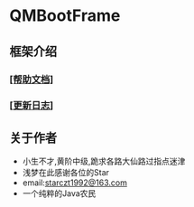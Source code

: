 # QMBootFrame

## 框架介绍

### [[帮助文档]](https://github.com/starmcc/QMBootFrame/wiki)

### [[更新日志](https://github.com/starmcc/QMBootFrame/wiki/Version)]

## 关于作者

- 小生不才,黄阶中级,跪求各路大仙路过指点迷津
- 浅梦在此感谢各位的Star
- email:starczt1992@163.com
- 一个纯粹的Java农民

